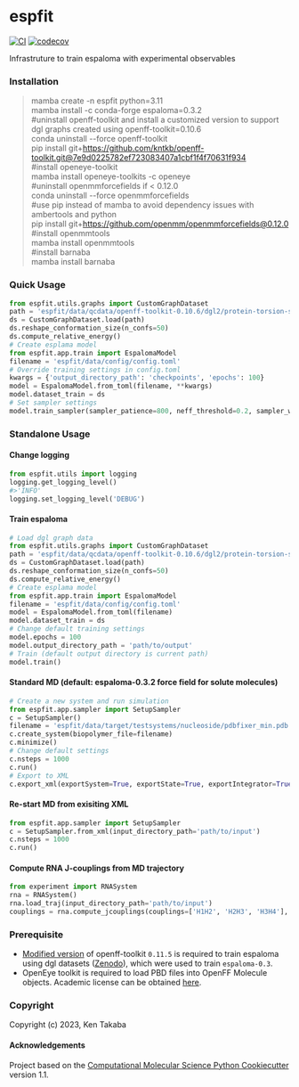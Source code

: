 espfit
==============================
[//]: # (Badges)
[![CI](https://github.com/kntkb/espfit/actions/workflows/CI.yaml/badge.svg)](https://github.com/kntkb/espfit/actions/workflows/CI.yaml)
[![codecov](https://codecov.io/gh/kntkb/espfit/branch/main/graph/badge.svg)](https://codecov.io/gh/kntkb/espfit/branch/main)
<!--[![GitHub Actions Build Status](https://github.com/kntkb/espfit/workflows/CI/badge.svg)](https://github.com/kntkb/espfit/actions?query=workflow%3ACI)-->


Infrastruture to train espaloma with experimental observables


### Installation
>mamba create -n espfit python=3.11  
>mamba install -c conda-forge espaloma=0.3.2  
>#uninstall openff-toolkit and install a customized version to support dgl graphs created using openff-toolkit=0.10.6  
>conda uninstall --force openff-toolkit  
>pip install git+https://github.com/kntkb/openff-toolkit.git@7e9d0225782ef723083407a1cbf1f4f70631f934  
>#install openeye-toolkit  
>mamba install openeye-toolkits -c openeye  
>#uninstall openmmforcefields if < 0.12.0  
>conda uninstall --force openmmforcefields  
>#use pip instead of mamba to avoid dependency issues with ambertools and python  
>pip install git+https://github.com/openmm/openmmforcefields@0.12.0  
>#install openmmtools  
>mamba install openmmtools  
>#install barnaba  
>mamba install barnaba  


### Quick Usage
```python
from espfit.utils.graphs import CustomGraphDataset  
path = 'espfit/data/qcdata/openff-toolkit-0.10.6/dgl2/protein-torsion-sm/'
ds = CustomGraphDataset.load(path)
ds.reshape_conformation_size(n_confs=50)
ds.compute_relative_energy()
# Create esplama model
from espfit.app.train import EspalomaModel
filename = 'espfit/data/config/config.toml'
# Override training settings in config.toml
kwargs = {'output_directory_path': 'checkpoints', 'epochs': 100}
model = EspalomaModel.from_toml(filename, **kwargs)
model.dataset_train = ds
# Set sampler settings
model.train_sampler(sampler_patience=800, neff_threshold=0.2, sampler_weight=1)
```

### Standalone Usage
#### Change logging
```python
from espfit.utils import logging
logging.get_logging_level()
#>'INFO'
logging.set_logging_level('DEBUG')
```

#### Train espaloma
```python
# Load dgl graph data
from espfit.utils.graphs import CustomGraphDataset  
path = 'espfit/data/qcdata/openff-toolkit-0.10.6/dgl2/protein-torsion-sm/'
ds = CustomGraphDataset.load(path)
ds.reshape_conformation_size(n_confs=50)
ds.compute_relative_energy()
# Create esplama model
from espfit.app.train import EspalomaModel
filename = 'espfit/data/config/config.toml'
model = EspalomaModel.from_toml(filename)
model.dataset_train = ds
# Change default training settings
model.epochs = 100
model.output_directory_path = 'path/to/output'
# Train (default output directory is current path)
model.train()
```

#### Standard MD (default: espaloma-0.3.2 force field for solute molecules)
```python
# Create a new system and run simulation
from espfit.app.sampler import SetupSampler
c = SetupSampler()
filename = 'espfit/data/target/testsystems/nucleoside/pdbfixer_min.pdb'
c.create_system(biopolymer_file=filename)
c.minimize()
# Change default settings
c.nsteps = 1000
c.run()
# Export to XML
c.export_xml(exportSystem=True, exportState=True, exportIntegrator=True, output_directory_path='path/to/output')
```

#### Re-start MD from exisiting XML
```python
from espfit.app.sampler import SetupSampler
c = SetupSampler.from_xml(input_directory_path='path/to/input')
c.nsteps = 1000
c.run()
```

#### Compute RNA J-couplings from MD trajectory
```python
from experiment import RNASystem
rna = RNASystem()
rna.load_traj(input_directory_path='path/to/input')
couplings = rna.compute_jcouplings(couplings=['H1H2', 'H2H3', 'H3H4'], residues=['A_1_0'])
```

### Prerequisite
- [Modified version](https://github.com/kntkb/openff-toolkit/tree/v0.14.5) of openff-toolkit `0.11.5` is required to train espaloma using dgl datasets ([Zenodo](https://zenodo.org/records/8150601)), which were used to train `espaloma-0.3`.
- OpenEye toolkit is required to load PBD files into OpenFF Molecule objects. Academic license can be obtained [here](https://www.eyesopen.com/academic-licensing).


### Copyright

Copyright (c) 2023, Ken Takaba


#### Acknowledgements
 
Project based on the 
[Computational Molecular Science Python Cookiecutter](https://github.com/molssi/cookiecutter-cms) version 1.1.

